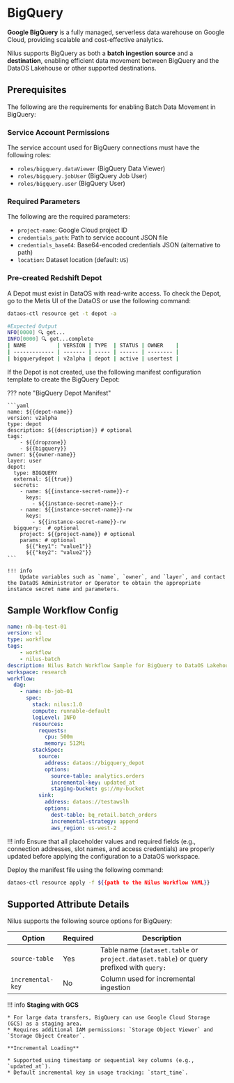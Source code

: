 # BigQuery

**Google BigQuery** is a fully managed, serverless data warehouse on Google Cloud, providing scalable and cost-effective analytics.

Nilus supports BigQuery as both a **batch ingestion source** and a **destination**, enabling efficient data movement between BigQuery and the DataOS Lakehouse or other supported destinations.

## Prerequisites

The following are the requirements for enabling Batch Data Movement in BigQuery:

### **Service Account Permissions**

The service account used for BigQuery connections must have the following roles:

* `roles/bigquery.dataViewer` (BigQuery Data Viewer)
* `roles/bigquery.jobUser` (BigQuery Job User)
* `roles/bigquery.user` (BigQuery User)

### **Required Parameters**

The following are the required parameters:

* `project-name`: Google Cloud project ID
* `credentials_path`: Path to service account JSON file
* `credentials_base64`: Base64-encoded credentials JSON (alternative to path)
* `location`: Dataset location (default: `US`)

### **Pre-created Redshift Depot**

A Depot must exist in DataOS with read-write access. To check the Depot, go to the Metis UI of the DataOS or use the following command:

```bash
dataos-ctl resource get -t depot -a

#Expected Output
NFO[0000] 🔍 get...                                     
INFO[0000] 🔍 get...complete 
| NAME          | VERSION | TYPE  | STATUS | OWNER    |
| ------------- | ------- | ----- | ------ | -------- |
| bigquerydepot | v2alpha | depot | active | usertest |
```

If the Depot is not created, use the following manifest configuration template to create the BigQuery Depot:

??? note "BigQuery Depot Manifest"

    ```yaml
    name: ${{depot-name}}
    version: v2alpha
    type: depot
    description: ${{description}} # optional
    tags:
        - ${{dropzone}}
        - ${{bigquery}}
    owner: ${{owner-name}}
    layer: user
    depot:
      type: BIGQUERY                 
      external: ${{true}}
      secrets:
        - name: ${{instance-secret-name}}-r
          keys: 
            - ${{instance-secret-name}}-r
        - name: ${{instance-secret-name}}-rw
          keys: 
            - ${{instance-secret-name}}-rw
      bigquery:  # optional                         
        project: ${{project-name}} # optional
        params: # optional
          ${{"key1": "value1"}}
          ${{"key2": "value2"}}
    ```

    !!! info
        Update variables such as `name`, `owner`, and `layer`, and contact the DataOS Administrator or Operator to obtain the appropriate instance secret name and parameters.




## Sample Workflow Config

```yaml
name: nb-bq-test-01
version: v1
type: workflow
tags:
    - workflow
    - nilus-batch
description: Nilus Batch Workflow Sample for BigQuery to DataOS Lakehouse
workspace: research
workflow:
  dag:
    - name: nb-job-01
      spec:
        stack: nilus:1.0
        compute: runnable-default
        logLevel: INFO
        resources:
          requests:
            cpu: 500m
            memory: 512Mi
        stackSpec:
          source:
            address: dataos://bigquery_depot
            options:
              source-table: analytics.orders
              incremental-key: updated_at
              staging-bucket: gs://my-bucket
          sink:
            address: dataos://testawslh
            options:
              dest-table: bq_retail.batch_orders
              incremental-strategy: append
              aws_region: us-west-2

```

!!! info
    Ensure that all placeholder values and required fields (e.g., connection addresses, slot names, and access credentials) are properly updated before applying the configuration to a DataOS workspace.


Deploy the manifest file using the following command:

```bash
dataos-ctl resource apply -f ${{path to the Nilus Workflow YAML}}
```

## Supported Attribute Details

Nilus supports the following source options for BigQuery:

| Option            | Required | Description                                                                             |
| ----------------- | -------- | --------------------------------------------------------------------------------------- |
| `source-table`    | Yes      | Table name (`dataset.table` or `project.dataset.table`) or query prefixed with `query:` |
| `incremental-key` | No       | Column used for incremental ingestion                                                   |



!!! info
    **Staging with GCS**

    * For large data transfers, BigQuery can use Google Cloud Storage (GCS) as a staging area.
    * Requires additional IAM permissions: `Storage Object Viewer` and `Storage Object Creator`.

    **Incremental Loading**

    * Supported using timestamp or sequential key columns (e.g., `updated_at`).
    * Default incremental key in usage tracking: `start_time`.






